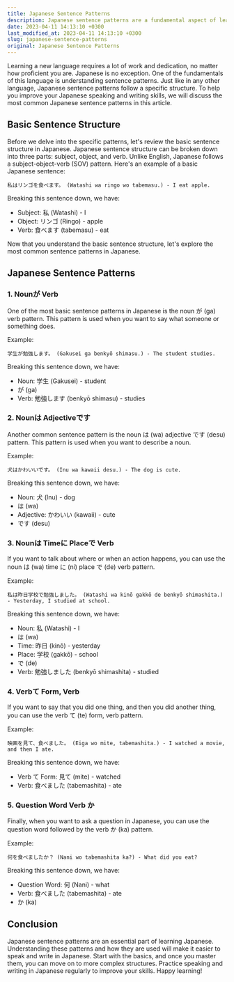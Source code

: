 ```yaml
---
title: Japanese Sentence Patterns
description: Japanese sentence patterns are a fundamental aspect of learning the language. In this article, we will discuss the most common sentence patterns in Japanese and provide examples for each one.
date: 2023-04-11 14:13:10 +0300
last_modified_at: 2023-04-11 14:13:10 +0300
slug: japanese-sentence-patterns
original: Japanese Sentence Patterns
---
```

Learning a new language requires a lot of work and dedication, no matter how proficient you are. Japanese is no exception. One of the fundamentals of this language is understanding sentence patterns. Just like in any other language, Japanese sentence patterns follow a specific structure. To help you improve your Japanese speaking and writing skills, we will discuss the most common Japanese sentence patterns in this article.

## Basic Sentence Structure

Before we delve into the specific patterns, let's review the basic sentence structure in Japanese. Japanese sentence structure can be broken down into three parts: subject, object, and verb. Unlike English, Japanese follows a subject-object-verb (SOV) pattern. Here's an example of a basic Japanese sentence:

```
私はリンゴを食べます。 (Watashi wa ringo wo tabemasu.) - I eat apple.
```

Breaking this sentence down, we have:

- Subject: 私 (Watashi) - I
- Object: リンゴ (Ringo) - apple
- Verb: 食べます (tabemasu) - eat

Now that you understand the basic sentence structure, let's explore the most common sentence patterns in Japanese.

## Japanese Sentence Patterns

### 1. Nounが Verb

One of the most basic sentence patterns in Japanese is the noun が (ga) verb pattern. This pattern is used when you want to say what someone or something does.

Example:

```
学生が勉強します。 (Gakusei ga benkyō shimasu.) - The student studies.
```

Breaking this sentence down, we have:

- Noun: 学生 (Gakusei) - student
- が (ga)
- Verb: 勉強します (benkyō shimasu) - studies

### 2. Nounは Adjectiveです

Another common sentence pattern is the noun は (wa) adjective です (desu) pattern. This pattern is used when you want to describe a noun.

Example:

```
犬はかわいいです。 (Inu wa kawaii desu.) - The dog is cute.
```

Breaking this sentence down, we have:

- Noun: 犬 (Inu) - dog
- は (wa)
- Adjective: かわいい (kawaii) - cute
- です (desu)

### 3. Nounは Timeに Placeで Verb

If you want to talk about where or when an action happens, you can use the noun は (wa) time に (ni) place で (de) verb pattern.

Example:

```
私は昨日学校で勉強しました。 (Watashi wa kinō gakkō de benkyō shimashita.) - Yesterday, I studied at school.
```

Breaking this sentence down, we have:

- Noun: 私 (Watashi) - I
- は (wa)
- Time: 昨日 (kinō) - yesterday
- Place: 学校 (gakkō) - school
- で (de)
- Verb: 勉強しました (benkyō shimashita) - studied

### 4. Verbて Form, Verb

If you want to say that you did one thing, and then you did another thing, you can use the verb て (te) form, verb pattern.

Example:

```
映画を見て、食べました。 (Eiga wo mite, tabemashita.) - I watched a movie, and then I ate.
```

Breaking this sentence down, we have:

- Verb て Form: 見て (mite) - watched
- Verb: 食べました (tabemashita) - ate

### 5. Question Word Verb か

Finally, when you want to ask a question in Japanese, you can use the question word followed by the verb か (ka) pattern.

Example:

```
何を食べましたか？ (Nani wo tabemashita ka?) - What did you eat?
```

Breaking this sentence down, we have:

- Question Word: 何 (Nani) - what
- Verb: 食べました (tabemashita) - ate
- か (ka)

## Conclusion

Japanese sentence patterns are an essential part of learning Japanese. Understanding these patterns and how they are used will make it easier to speak and write in Japanese. Start with the basics, and once you master them, you can move on to more complex structures. Practice speaking and writing in Japanese regularly to improve your skills. Happy learning!